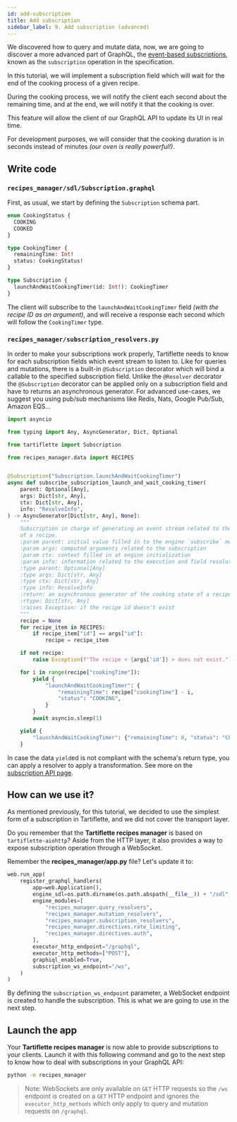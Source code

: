 ```yaml
---
id: add-subscription
title: Add subscription
sidebar_label: 9. Add subscription (advanced)
---
```


We discovered how to query and mutate data, now, we are going to discover a more advanced part of GraphQL, the [event-based subscriptions](https://graphql.org/blog/subscriptions-in-graphql-and-relay/#event-based-subscriptions), known as the `subscription` operation in the specification.

In this tutorial, we will implement a subscription field which will wait for the end of the cooking process of a given recipe.

During the cooking process, we will notify the client each second about the remaining time, and at the end, we will notify it that the cooking is over.

This feature will allow the client of our GraphQL API to update its UI in real time.

For development purposes, we will consider that the cooking duration is in seconds instead of minutes _(our oven is really powerful!)_.

## Write code

### `recipes_manager/sdl/Subscription.graphql`

First, as usual, we start by defining the `Subscription` schema part.

```graphql
enum CookingStatus {
  COOKING
  COOKED
}

type CookingTimer {
  remainingTime: Int!
  status: CookingStatus!
}

type Subscription {
  launchAndWaitCookingTimer(id: Int!): CookingTimer
}
```

The client will subscribe to the `launchAndWaitCookingTimer` field _(with the recipe ID as an argument)_, and will receive a response each second which will follow the `CookingTimer` type.

### `recipes_manager/subscription_resolvers.py`

In order to make your subscriptions work properly, Tartiflette needs to know for each subscription fields which event stream to listen to. Like for queries and mutations, there is a built-in `@Subscription` decorator which will bind a callable to the specified subscription field. Unlike the `@Resolver` decorator the `@Subscription` decorator can be applied only on a subscription field and have to returns an asynchronous generator. For advanced use-cases, we suggest you using pub/sub mechanisms like Redis, Nats, Google Pub/Sub, Amazon EQS...

```python
import asyncio

from typing import Any, AsyncGenerator, Dict, Optional

from tartiflette import Subscription

from recipes_manager.data import RECIPES


@Subscription("Subscription.launchAndWaitCookingTimer")
async def subscribe_subscription_launch_and_wait_cooking_timer(
    parent: Optional[Any],
    args: Dict[str, Any],
    ctx: Dict[str, Any],
    info: "ResolveInfo",
) -> AsyncGenerator[Dict[str, Any], None]:
    """
    Subscription in charge of generating an event stream related to the cooking
    of a recipe.
    :param parent: initial value filled in to the engine `subscribe` method
    :param args: computed arguments related to the subscription
    :param ctx: context filled in at engine initialization
    :param info: information related to the execution and field resolution
    :type parent: Optional[Any]
    :type args: Dict[str, Any]
    :type ctx: Dict[str, Any]
    :type info: ResolveInfo
    :return: an asynchronous generator of the cooking state of a recipe
    :rtype: Dict[str, Any]
    :raises Exception: if the recipe id doesn't exist
    """
    recipe = None
    for recipe_item in RECIPES:
        if recipe_item["id"] == args["id"]:
            recipe = recipe_item

    if not recipe:
        raise Exception(f"The recipe < {args['id']} > does not exist.")

    for i in range(recipe["cookingTime"]):
        yield {
            "launchAndWaitCookingTimer": {
                "remainingTime": recipe["cookingTime"] - i,
                "status": "COOKING",
            }
        }
        await asyncio.sleep(1)

    yield {
        "launchAndWaitCookingTimer": {"remainingTime": 0, "status": "COOKED"}
    }
```

In case the data `yield`ed is not compliant with the schema's return type, you can apply a resolver to apply a transformation. See more on the [subscription API page](../api/subscription.md).

## How can we use it?

As mentioned previously, for this tutorial, we decided to use the simplest form of a subscription in Tartiflette, and we did not cover the transport layer.

Do you remember that the **Tartiflette recipes manager** is based on `tartiflette-aiohttp`? Aside from the HTTP layer, it also provides a way to expose subscription operation through a WebSocket.

Remember the **recipes_manager/app.py** file? Let's update it to:
```python
web.run_app(
    register_graphql_handlers(
        app=web.Application(),
        engine_sdl=os.path.dirname(os.path.abspath(__file__)) + "/sdl",
        engine_modules=[
            "recipes_manager.query_resolvers",
            "recipes_manager.mutation_resolvers",
            "recipes_manager.subscription_resolvers",
            "recipes_manager.directives.rate_limiting",
            "recipes_manager.directives.auth",
        ],
        executor_http_endpoint="/graphql",
        executor_http_methods=["POST"],
        graphiql_enabled=True,
        subscription_ws_endpoint="/ws",
    )
)
```

By defining the `subscription_ws_endpoint` parameter, a WebSocket endpoint is created to handle the subscription. This is what we are going to use in the next step.

## Launch the app

Your **Tartiflette recipes manager** is now able to provide subscriptions to your clients. Launch it with this following command and go to the next step to know how to deal with subscriptions in your GraphQL API:

```bash
python -m recipes_manager
```

> Note: WebSockets are only available on `GET` HTTP requests so the `/ws` endpoint is created on a `GET` HTTP endpoint and ignores the `executor_http_methods` which only apply to query and mutation requests on `/graphql`.
